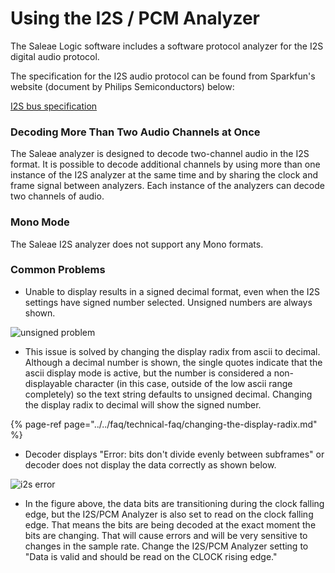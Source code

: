 # Using the I2S / PCM Analyzer

The Saleae Logic software includes a software protocol analyzer for the I2S digital audio protocol.

The specification for the I2S audio protocol can be found from Sparkfun's website \(document by Philips Semiconductors\) below:

[I2S bus specification](https://www.sparkfun.com/datasheets/BreakoutBoards/I2SBUS.pdf)

### **Decoding More Than Two Audio Channels at Once**

The Saleae analyzer is designed to decode two-channel audio in the I2S format. It is possible to decode additional channels by using more than one instance of the I2S analyzer at the same time and by sharing the clock and frame signal between analyzers. Each instance of the analyzers can decode two channels of audio.

### **Mono Mode**

The Saleae I2S analyzer does not support any Mono formats.

### **Common Problems**

* Unable to display results in a signed decimal format, even when the I2S settings have signed number selected. Unsigned numbers are always shown.

![unsigned problem](https://trello-attachments.s3.amazonaws.com/563bcc5548813a99d37d24c3/290x91/dab45355226161740fa4c5f30c74abd4/unsigned_issue.PNG)

* This issue is solved by changing the display radix from ascii to decimal. Although a decimal number is shown, the single quotes indicate that the ascii display mode is active, but the number is considered a non-displayable character \(in this case, outside of the low ascii range completely\) so the text string defaults to unsigned decimal. Changing the display radix to decimal will show the signed number.

{% page-ref page="../../faq/technical-faq/changing-the-display-radix.md" %}

* Decoder displays "Error: bits don't divide evenly between subframes" or decoder does not display the data correctly as shown below.

![i2s error](https://trello-attachments.s3.amazonaws.com/55f0ad9685db3c82f0f3aeba/563bcc5548813a99d37d24c3/90d5f3fbdeed46908d3221dd647fcf17/I2S-error.png)

* In the figure above, the data bits are transitioning during the clock falling edge, but the I2S/PCM Analyzer is also set to read on the clock falling edge. That means the bits are being decoded at the exact moment the bits are changing. That will cause errors and will be very sensitive to changes in the sample rate. Change the I2S/PCM Analyzer setting to "Data is valid and should be read on the CLOCK rising edge."

